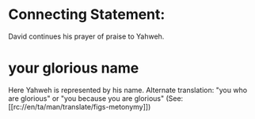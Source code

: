 # Connecting Statement:

David continues his prayer of praise to Yahweh.

# your glorious name

Here Yahweh is represented by his name. Alternate translation: "you who are glorious" or "you because you are glorious" (See: [[rc://en/ta/man/translate/figs-metonymy]])

